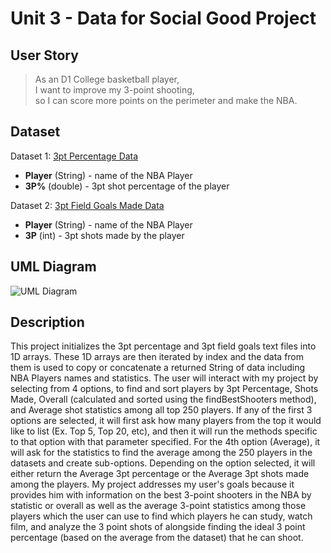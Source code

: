 # Unit 3 - Data for Social Good Project 

## User Story

> As an D1 College basketball player, <br> 
> I want to improve my 3-point shooting, <br> 
> so I can score more points on the perimeter and make the NBA. 

## Dataset 

Dataset 1: [3pt Percentage Data](https://www.basketball-reference.com/leaders/fg3_pct_career.html#nba)
- **Player** (String) - name of the NBA Player
- **3P%** (double) - 3pt shot percentage of the player

Dataset 2: [3pt Field Goals Made Data](https://www.basketball-reference.com/leaders/fg3_career.html#nba)
- **Player** (String) - name of the NBA Player
- **3P** (int) - 3pt shots made by the player

## UML Diagram 

![UML Diagram](https://github.com/user-attachments/assets/70619bf4-f588-4421-968e-b303ded6893f)

## Description 

This project initializes the 3pt percentage and 3pt field goals text files into 1D arrays. These 1D arrays are then iterated by index and the data from them is used to copy or concatenate a returned String of data including NBA Players names and statistics. The user will interact with my project by selecting from 4 options, to find and sort players by 3pt Percentage, Shots Made, Overall (calculated and sorted using the findBestShooters method), and Average shot statistics among all top 250 players. If any of the first 3 options are selected, it will first ask how many players from the top it would like to list (Ex. Top 5, Top 20, etc), and then it will run the methods specific to that option with that parameter specified. For the 4th option (Average), it will ask for the statistics to find the average among the 250 players in the datasets and create sub-options. Depending on the option selected, it will either return the Average 3pt percentage or the Average 3pt shots made among the players. My project addresses my user's goals because it provides him with information on the best 3-point shooters in the NBA by statistic or overall as well as the average 3-point statistics among those players which the user can use to find which players he can study, watch film, and analyze the 3 point shots of alongside finding the ideal 3 point percentage (based on the average from the dataset) that he can shoot. 

